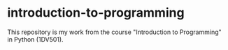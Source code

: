 # introduction-to-programming
This repository is my work from the course "Introduction to Programming" in Python (1DV501).
